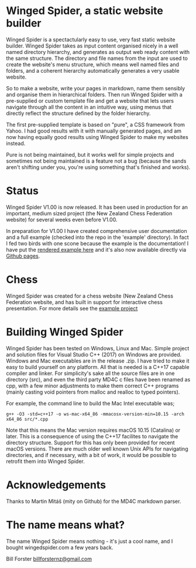 # Winged Spider, a static website builder

Winged Spider is a spectactularly easy to use, very fast static
website builder. Winged Spider takes as input content organised
nicely in a well named directory hierarchy, and generates as output web ready content
with the same structure. The directory and file names from the input are used
to create the website's menu structure, which means well named files and
folders, and a coherent hierarchy automatically generates a very usable website.

So to make a website, write your pages in markdown, name them sensibly and organise
them in hierarchical folders. Then run Winged Spider with a pre-supplied or custom
template file and get a website that lets users navigate through all the content in an
intuitive way, using menus that directly reflect the structure defined by the folder
hierarchy.

The first pre-supplied template is based on "pure", a CSS framework from Yahoo.
I had good results with it with manually generated pages, and am now having
equally good results using Winged Spider to make my websites instead.

Pure is not being maintained, but it
works well for simple projects and sometimes not being maintained is a feature not a
bug (because the sands aren't shifting under you, you're using something that's finished
and works).

# Status

Winged Spider V1.00 is now released. It has been used in production for
an important, medium sized project (the New Zealand Chess Federation website) for several
weeks even before V1.00.

In preparation for V1.00 I have created comprehensive user documentation and a full
example (checked into the repo in the 'example' directory). In fact I fed two birds
with one scone because the example is the documentation! I have put
the [rendered example here](https://triplehappy.com/winged-spider-example/output/index.html)
and it's also now available directly via [Github pages](https://billforsternz.github.io/winged-spider/example/output/index.html).

# Chess

Winged Spider was created for a chess website (New Zealand Chess Federation website, and has
built in support for interactive chess presentation. For more details see the
[example project](https://triplehappy.com/winged-spider-example/output/details-chess.html)

# Building Winged Spider

Winged Spider has been tested on Windows, Linux and Mac. Simple project and solution files
for Visual Studio C++ (2017) on Windows are provided. Windows and Mac executables are in the release
.zip. I have tried to make it easy to build yourself on any platform. All that is needed is
a C++17 capable compiler and linker. For simplicity's sake all the source files are in one
directory (src), and even the third party MD4C c files have been renamed as cpp, with a few
minor adjustments to make them correct C++ programs (mainly casting void pointers from malloc
and realloc to typed pointers).

For example, the command line to build the Mac Intel executable was;

    g++ -O3 -std=c++17 -o ws-mac-x64_86 -mmacosx-version-min=10.15 -arch x64_86 src/*.cpp
    
Note that this means the Mac version requires macOS 10.15 (Catalina) or later. This is a consequence
of using the C++17 <filesystem> facilites to navigate the directory structure. Support for this has
only been provided for recent macOS versions. There are much older well known Unix APIs for navigating
directories, and if necessary, with a bit of work, it would be possible to retrofit them into
Winged Spider.

# Acknowledgements

Thanks to Martin Mitáš (mity on Github) for the MD4C markdown parser.

# The name means what?

The name Winged Spider means nothing - it's just a cool name, and I bought wingedspider.com
a few years back.

Bill Forster <billforsternz@gmail.com>
